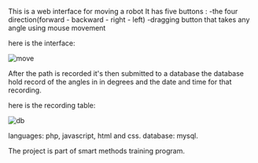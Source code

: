 
This is a web interface for moving a robot 
It has five buttons :
-the four direction(forward - backward - right - left)
-dragging button that takes any angle using mouse movement

here is the interface:

![move](https://user-images.githubusercontent.com/68463958/183272392-4ad02ae4-059a-4932-8939-fcdab66ecdeb.png)

After the path is recorded it's then submitted to a database 
the database hold record of the angles in in degrees and the date and time for that recording.

here is the recording table:

![db](https://user-images.githubusercontent.com/68463958/183272129-9b677ba6-25c5-401d-90cd-f0ef426a43a5.png )

languages: php, javascript, html and css.
database: mysql.

The project is part of smart methods training program.
